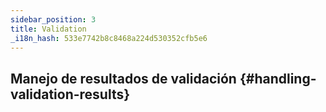 ```yaml
---
sidebar_position: 3
title: Validation
_i18n_hash: 533e7742b8c8468a224d530352cfb5e6
---
```

## Manejo de resultados de validación {#handling-validation-results}
